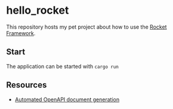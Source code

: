 # hello_rocket

This repository hosts my pet project about how to use the [Rocket Framework](https://rocket.rs/).

## Start

The application can be started with `cargo run`

## Resources
- [Automated OpenAPI document generation](https://github.com/GREsau/okapi)
